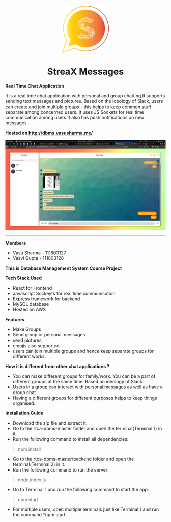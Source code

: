 <p align="center">
  <img src="./public/react-messenger.svg" height="150px" />
  <h1 align="center">StreaX Messages</h1>  
</p>

<span align = "center"> <b>Real Time Chat Application</b> </span>

It is a real time chat application with personal and group chatting.It supports sending text messages and pictures. Based on the ideology of Slack, users can create and join multiple groups - this helps to keep common stuff separate among concerned users. It uses JS Sockets for real time communication among users.It also has push notifications on new messages.


**Hosted on http://dbms.vasusharma.me/**
<p align="center">
  <img src="./screenshots/Screenshot from 2020-11-02 14-30-31.png" />
</p>

<hr />

**Members** 

 - Vasu Sharma - 111803127  
 - Vasvi Gupta - 111803128
 
 __This is Database Management System Course Project__
 
 **Tech Stack Used**
 
 - React for Frontend
 - Javascript Sockeyts for real time communication
 - Express framework for backend
 - MySQL database
 - Hosted on AWS
 
 
 **Features**
 
  - Make Groups
  - Send group or personal messages
  - send pictures
  - emojis also supported
  - users can join multiple groups and hence keep separate groups for different works.

**How it is different from other chat applications ?** 
 
  - You can make different groups for family/work. You can be a part of different groups at the same time. Based on ideology of Slack.
  - Users in a group can interact with personal messages as well as have a group chat
  - Having a different groups for different purposes helps to keep things organised.
  
**Installation Guide**

  - Download the zip file and extract it.
  - Go to the rtca-dbms-master folder and open the terminal(Terminal 1) in it.
  - Run the following command to install all dependencies:
  > npm install
  - Go to the rtca-dbms-master/backend folder and open the terminal(Terminal 2) in it.
  - Run the following command to run the server:
  > node index.js
  - Go to Terminal 1 and run the following command to start the app:
  > npm start
  - For multiple users, open multiple terminals just like Terminal 1 and run the command *npm start
